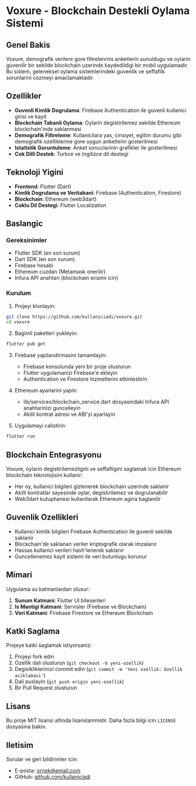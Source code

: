 # Voxure - Blockchain Destekli Oylama Sistemi

## Genel Bakis

Voxure, demografik verilere gore filtrelenmis anketlerin sunuldugu ve oylarin guvenilir bir sekilde blockchain uzerinde kaydedildigi bir mobil uygulamadir. Bu sistem, geleneksel oylama sistemlerindeki guvenlik ve seffaflik sorunlarini cozmeyi amaclamaktadir.

## Ozellikler

- **Guvenli Kimlik Dogrulama**: Firebase Authentication ile guvenli kullanici girisi ve kayit
- **Blockchain Tabanli Oylama**: Oylarin degistirilemez sekilde Ethereum blockchain'inde saklanmasi
- **Demografik Filtreleme**: Kullanicilara yas, cinsiyet, egitim durumu gibi demografik ozelliklerine gore uygun anketlerin gosterilmesi
- **Istatistik Goruntuleme**: Anket sonuclarinin grafikler ile gosterilmesi
- **Cok Dilli Destek**: Turkce ve Ingilizce dil destegi

## Teknoloji Yigini

- **Frontend**: Flutter (Dart)
- **Kimlik Dogrulama ve Veritabani**: Firebase (Authentication, Firestore)
- **Blockchain**: Ethereum (web3dart)
- **Coklu Dil Destegi**: Flutter Localization

## Baslangic

### Gereksinimler

- Flutter SDK (en son surum)
- Dart SDK (en son surum)
- Firebase hesabi
- Ethereum cuzdan (Metamask onerilir)
- Infura API anahtari (blockchain erisimi icin)

### Kurulum

1. Projeyi klonlayin:
```bash
git clone https://github.com/kullaniciadi/voxure.git
cd voxure
```

2. Bagimli paketleri yukleyin:
```bash
flutter pub get
```

3. Firebase yapilandirmasini tamamlayin:
   - Firebase konsolunda yeni bir proje olusturun
   - Flutter uygulamanizi Firebase'e ekleyin
   - Authentication ve Firestore hizmetlerini etkinlestirin

4. Ethereum ayarlarini yapin:
   - lib/services/blockchain_service.dart dosyasindaki Infura API anahtarinizi guncelleyin
   - Akilli kontrat adresi ve ABI'yi ayarlayin

5. Uygulamayi calistirin:
```bash
flutter run
```

## Blockchain Entegrasyonu

Voxure, oylarin degistirilemezligini ve seffafligini saglamak icin Ethereum blockchain teknolojisini kullanir:

- Her oy, kullanici bilgileri gizlenerek blockchain uzerinde saklanir
- Akilli kontratlar sayesinde oylar, degistirilemez ve dogrulanabilir
- Web3dart kutuphanesi kullanilarak Ethereum agina baglanilir

## Guvenlik Ozellikleri

- Kullanici kimlik bilgileri Firebase Authentication ile guvenli sekilde saklanir
- Blockchain'de saklanan veriler kriptografik olarak imzalanir
- Hassas kullanici verileri hash'lenerek saklanir
- Guncellenemez kayit sistemi ile veri butunlugu korunur

## Mimari

Uygulama su katmanlardan olusur:

1. **Sunum Katmani**: Flutter UI bilesenleri
2. **Is Mantigi Katmani**: Servisler (Firebase ve Blockchain)
3. **Veri Katmani**: Firebase Firestore ve Ethereum Blockchain

## Katki Saglama

Projeye katki saglamak istiyorsaniz:

1. Projeyi fork edin
2. Ozellik dali olusturun (`git checkout -b yeni-ozellik`)
3. Degisikliklerinizi commit edin (`git commit -m 'Yeni ozellik: Ozellik aciklamasi'`)
4. Dali puslayin (`git push origin yeni-ozellik`)
5. Bir Pull Request olusturun

## Lisans

Bu proje MIT lisansi altinda lisanslanmistir. Daha fazla bilgi icin `LICENSE` dosyasina bakin.

## Iletisim

Sorular ve geri bildirimler icin:
- E-posta: ornek@email.com
- GitHub: [github.com/kullaniciadi](https://github.com/kullaniciadi)
